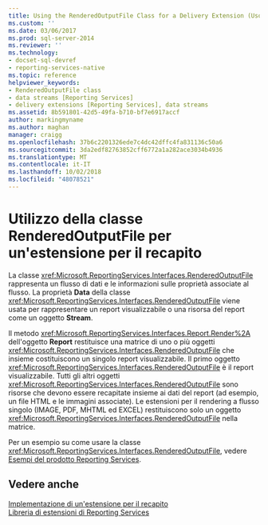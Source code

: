 ```yaml
---
title: Using the RenderedOutputFile Class for a Delivery Extension (Uso della classe RenderedOutputFile per un'estensione per il recapito) | Microsoft Docs
ms.custom: ''
ms.date: 03/06/2017
ms.prod: sql-server-2014
ms.reviewer: ''
ms.technology:
- docset-sql-devref
- reporting-services-native
ms.topic: reference
helpviewer_keywords:
- RenderedOutputFile class
- data streams [Reporting Services]
- delivery extensions [Reporting Services], data streams
ms.assetid: 8b591801-42d5-49fa-b710-bf7e6917accf
author: markingmyname
ms.author: maghan
manager: craigg
ms.openlocfilehash: 37b6c2201326ede7c4dc42dffc4fa831136c50a6
ms.sourcegitcommit: 3da2edf82763852cff6772a1a282ace3034b4936
ms.translationtype: MT
ms.contentlocale: it-IT
ms.lasthandoff: 10/02/2018
ms.locfileid: "48078521"
---
```

# <a name="using-the-renderedoutputfile-class-for-a-delivery-extension"></a>Utilizzo della classe RenderedOutputFile per un'estensione per il recapito
  La classe <xref:Microsoft.ReportingServices.Interfaces.RenderedOutputFile> rappresenta un flusso di dati e le informazioni sulle proprietà associate al flusso. La proprietà **Data** della classe <xref:Microsoft.ReportingServices.Interfaces.RenderedOutputFile> viene usata per rappresentare un report visualizzabile o una risorsa del report come un oggetto **Stream**.  
  
 Il metodo <xref:Microsoft.ReportingServices.Interfaces.Report.Render%2A> dell'oggetto **Report** restituisce una matrice di uno o più oggetti <xref:Microsoft.ReportingServices.Interfaces.RenderedOutputFile> che insieme costituiscono un singolo report visualizzabile. Il primo oggetto <xref:Microsoft.ReportingServices.Interfaces.RenderedOutputFile> è il report visualizzabile. Tutti gli altri oggetti <xref:Microsoft.ReportingServices.Interfaces.RenderedOutputFile> sono risorse che devono essere recapitate insieme ai dati del report (ad esempio, un file HTML e le immagini associate). Le estensioni per il rendering a flusso singolo (IMAGE, PDF, MHTML ed EXCEL) restituiscono solo un oggetto <xref:Microsoft.ReportingServices.Interfaces.RenderedOutputFile> nella matrice.  
  
 Per un esempio su come usare la classe <xref:Microsoft.ReportingServices.Interfaces.RenderedOutputFile>, vedere [ Esempi del prodotto Reporting Services](http://go.microsoft.com/fwlink/?LinkId=177889).  
  
## <a name="see-also"></a>Vedere anche  
 [Implementazione di un'estensione per il recapito](implementing-a-delivery-extension.md)   
 [Libreria di estensioni di Reporting Services](../reporting-services-extension-library.md)  
  
  

